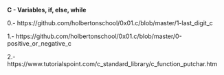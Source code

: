 __C - Variables, if, else, while__

<p>0.- https://github.com/holbertonschool/0x01.c/blob/master/1-last_digit_c</p>
<p>1.- https://github.com/holbertonschool/0x01.c/blob/master/0-positive_or_negative_c</p>
<p>2.- https://www.tutorialspoint.com/c_standard_library/c_function_putchar.htm</p>

